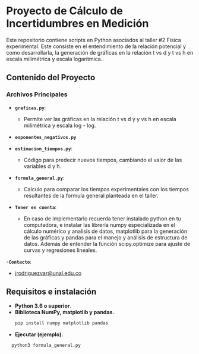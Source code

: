 # Proyecto de Cálculo de Incertidumbres en Medición

Este repositorio contiene scripts en Python asociados al taller #2 Física experimental. 
Este consiste en el entendimiento de la relación potencial y como desarrollarla, la generación de gráficas en la relación t vs d y t vs h en escala milimétrica y escala logarítmica..

## Contenido del Proyecto

### Archivos Principales

- **`graficas.py`**:
  - Permite ver las gráficas en la relación t vs d y y vs h en escala milimétrica y escala log - log.

- **`exponentes_negativos.py`**


- **`estimacion_tiempos.py`**:
  - Código para predecir nuevos tiempos, cambiando el valor de las variables d y h.

- **`formula_general.py`**:
  - Calculo para comparar los tiempos experimentales con los tiempos resultantes de la formula general planteada en el taller.


- **`Tener en cuenta`**:
  - En caso de implementarlo recuerda tener instalado python en tu computadora, e instalar las librería numpy especializada en el cálculo numérico y analisis de datos, matplotlib para la generación de las gráficas y pandas para el manejo y análisis de estructura de datos. Además de entender la función scipy.optimize para ajuste de curvas y regresiones lineales.

-**`Contacto`**:
  - jrodriguezvar@unal.edu.co

## Requisitos e instalación

- **Python 3.6 o superior**.
- **Biblioteca NumPy, matplotlib y pandas.**
  ```bash
  pip install numpy matplotlib pandas

- **Ejecutar (ejemplo).**

```bash
  python3 formula_general.py
